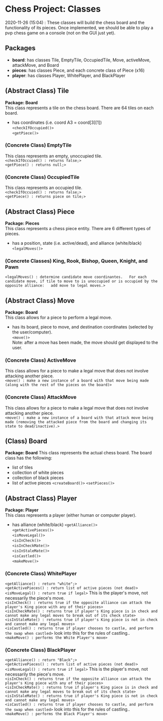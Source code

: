 # Chess Project: Classes
2020-11-26 (15:04) : These classes will build the chess board and the functionality of its pieces. Once implemented, we should be able to play a pvp chess game on a console (not on the GUI just yet).

## Packages
* **board**: has classes Tile, EmptyTile, OccupiedTile, Move, activeMove, attackMove, and Board
* **pieces**: has classes Piece, and each concrete class of Piece (x16)
* **player**: has classes Player, WhitePlayer, and BlackPlayer

## (Abstract Class) Tile
**Package: Board**  
This class represents a tile on the chess board. There are 64 tiles on each board.  
- has coordinates (i.e. coord A3 = coord[3][1])  
`<checkIfOccupied()>`  
`<getPiece()>`

### (Concrete Class) EmptyTile
This class represents an empty, unoccupied tile.  
`<checkIfOccuied() : returns false;>`  
`<getPiece() : returns null;>`

### (Concrete Class) OccupiedTile
This class represents an occupied tile.  
`<checkIfOccuied() : returns false;>`  
`<getPiece() : returns piece on tile;>`

## (Abstract Class) Piece
**Package: Pieces**  
This class represents a chess piece entity. There are 6 different types of pieces.  
- has a position, state (i.e. active/dead), and alliance (white/black)  
`<legalMoves()>`

### (Concrete Classes) King, Rook, Bishop, Queen, Knight, and Pawn
`<legalMoves() : determine candidate move coordinantes.  
 For each candidate move, if tile to move to is unoccupied or is occupied by the opposite alliance:  
 add move to legal moves.>`

## (Abstract Class) Move
**Package: Board**  
This class allows for a piece to perform a legal move.  
- has its board, piece to move, and destination coordinates (selected by the user/computer).  
`<move()>`  
Note: after a move has been made, the move should get displayed to the user.

### (Concrete Class) ActiveMove
This class allows for a piece to make a legal move that does not involve attacking another piece.  
`<move() : make a new instance of a board with that move being made (along with the rest of the pieces on the board)>`

### (Concrete Class) AttackMove
This class allows for a piece to make a legal move that does not involve attacking another piece.  
`<move() : make a new instance of a board with that attack move being made (removing the attacked piece from the board and changing its state to dead/inactive).>`

## (Class) Board
**Package: Board**
This class represents the actual chess board. The board class has the following:  
* list of tiles
* collection of white pieces
* collection of black pieces
* list of active pieces
`<createBoard()>`
`<setPieces()>`

## (Abstract Class) Player
**Package: Player**  
This class represents a player (either human or computer player).  
- has alliance (white/black)
`<getAlliance()>`  
`<getActivePieces()>`  
`<isMoveLegal()>`  
`<isInCheck()>`  
`<isInCheckMate()>`  
`<isInStaleMate()>`  
`<isCastled()>`  
`<makeMove()>`

### (Concrete Class) WhitePlayer
`<getAlliance() : return "white";>`  
`<getActivePieces() : return list of active pieces (not dead)>`  
`<isMoveLegal() : return true if legal>` This is the player's move, not necessarily the piece's move.  
`<isInCheck() : returns true if the opposite alliance can attack the player's King piece with any of their pieces>`  
`<isInCheckMate() : returns true if player's King piece is in check and cannot make any legal moves to break out of its check state>`  
`<isInStaleMate() : returns true if player's King piece is not in check and cannot make any legal moves>`  
`<isCastled() : returns true if player chooses to castle, and perform the swap when castled>` look into this for the rules of castling..  
`<makeMove() : performs the White Player's move>`

### (Concrete Class) BlackPlayer
`<getAlliance() : return "Black";>`  
`<getActivePieces() : return list of active pieces (not dead)>`  
`<isMoveLegal() : return true if legal>` This is the player's move, not necessarily the piece's move.  
`<isInCheck() : returns true if the opposite alliance can attack the player's King piece with any of their pieces>`  
`<isInCheckMate() : returns true if player's King piece is in check and cannot make any legal moves to break out of its check state>`  
`<isInStaleMate() : returns true if player's King piece is not in check and cannot make any legal moves>`  
`<isCastled() : returns true if player chooses to castle, and perform the swap when castled>` look into this for the rules of castling..  
`<makeMove() : performs the Black Player's move>`

